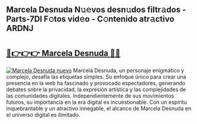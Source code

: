 ## Marcela Desnuda N𝚞𝚎vos desn𝚞dos filtr𝚊dos - Parts-7Dl F𝚘tos vid𝚎o - C𝚘ntenido atr𝚊ctivo ARDNJ

# <h2><a href="http://mbbpj4.tromn.icu/?c=Marcela+Desnuda">🔗👉👉👉 Marcela Desnuda 🔗🔗</a></h2>

[![Marcela Desnuda nuevo](https://i.imgur.com/pEAQMta.gif)](http://mbbpj4.tromn.icu/?c=Marcela+Desnuda)
Marcela Desnuda, un personaje enigmático y complejo, desafía las etiquetas simples. Su enfoque único para crear una presencia en la web ha fascinado y provocado espectadores, generando debates sobre la privacidad, la expresión artística y las complejidades de las comunidades digitales. Independientemente de sus movimientos futuros, su importancia en la era digital es incuestionable. Con un espíritu inquebrantable y un atractivo innegable, el alcance de Marcela Desnuda en el universo digital es ilimitado.
